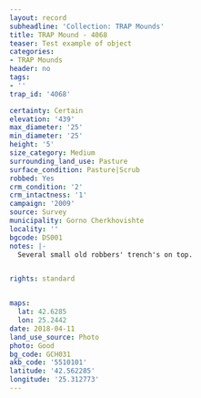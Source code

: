 ```yaml
---
layout: record
subheadline: 'Collection: TRAP Mounds'
title: TRAP Mound - 4068
teaser: Test example of object
categories:
- TRAP Mounds
header: no
tags:
- ''
trap_id: '4068'

certainty: Certain
elevation: '439'
max_diameter: '25'
min_diameter: '25'
height: '5'
size_category: Medium
surrounding_land_use: Pasture
surface_condition: Pasture|Scrub
robbed: Yes
crm_condition: '2'
crm_intactness: '1'
campaign: '2009'
source: Survey
municipality: Gorno Cherkhovishte
locality: ''
bgcode: DS001
notes: |-
  Several small old robbers' trench's on top.


rights: standard


maps:
  lat: 42.6285
  lon: 25.2442
date: 2018-04-11
land_use_source: Photo
photo: Good
bg_code: GCH031
akb_code: '5510101'
latitude: '42.562285'
longitude: '25.312773'
---
```

